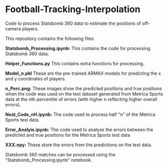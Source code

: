 # Football-Tracking-Interpolation
Code to process Statsbomb 360 data to estimate the positions of off-camera players.

This repository contains the following files:

**Statsbomb_Processing.ipynb:** This contains the code for processing Statsbomb 360 data.

**Helper_Functions.py** This contains extra functions for processing.

**Model_n.pkl** These are the pre-trained ARMAX models for predicting the x and y coordinates of players.

**n_Perc.png:** These images show the predicted positions and true positions when the code was used on the test dataset generated from Metrica Sports data at the nth percentile of errors (with higher n reflecting higher overall errors).

**Neat_Code_nH.ipynb:** The code used to process half "n" of the Metrica Sports test data.

**Error_Analyis.ipynb:** The code used to analyse the errors between the predicted and true positions for the Metrica Sports test data

**XXX.npy:** These store the errors from the predictions on the test data.


Statsbomb 360 matches can be processed using the "Statsbomb_Processing.ipynb" notebook.
